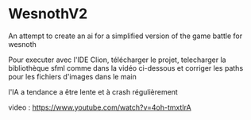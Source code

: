 # WesnothV2
An attempt to create an ai for a simplified version of the game battle for wesnoth

Pour executer avec l'IDE Clion, télécharger le projet, telecharger la bibliothèque sfml comme dans la vidéo ci-dessous et corriger les paths pour les fichiers d'images dans le main

l'IA a tendance a être lente et à crash régulièrement

video : https://www.youtube.com/watch?v=4oh-tmxtIrA
